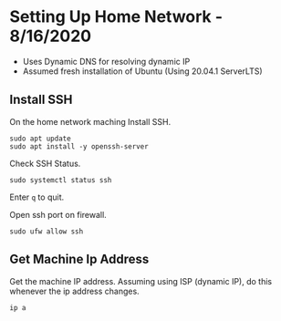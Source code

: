 # Setting Up Home Network - 8/16/2020

 - Uses Dynamic DNS for resolving dynamic IP
 - Assumed fresh installation of Ubuntu (Using 20.04.1 ServerLTS)

## Install SSH

On the home network maching Install SSH.

```
sudo apt update
sudo apt install -y openssh-server
```

Check SSH Status.

```
sudo systemctl status ssh
```

Enter `q` to quit.

Open ssh port on firewall.

```
sudo ufw allow ssh
```

## Get Machine Ip Address

Get the machine IP address.  Assuming using ISP (dynamic IP), do this whenever the ip address changes.

```
ip a
```




